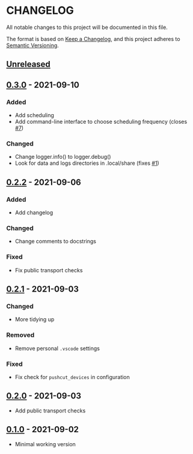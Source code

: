 # CHANGELOG

All notable changes to this project will be documented in this file.

The format is based on [Keep a Changelog], and this project adheres to [Semantic Versioning].

## [Unreleased]

## [0.3.0] - 2021-09-10

### Added

- Add scheduling
- Add command-line interface to choose scheduling frequency (closes [#7](https://github.com/claudinec/vic-exposure-site-alert/issues/7))

### Changed

- Change logger.info() to logger.debug()
- Look for data and logs directories in .local/share (fixes [#1](https://github.com/claudinec/vic-exposure-site-alert/issues/1))

## [0.2.2] - 2021-09-06

### Added

- Add changelog

### Changed

- Change comments to docstrings

### Fixed

- Fix public transport checks

## [0.2.1] - 2021-09-03

### Changed

- More tidying up

### Removed

- Remove personal `.vscode` settings

### Fixed

- Fix check for `pushcut_devices` in configuration

## [0.2.0] - 2021-09-03

- Add public transport checks

## [0.1.0] - 2021-09-02

- Minimal working version

<!-- Links -->
[keep a changelog]: https://keepachangelog.com/en/1.0.0/
[semantic versioning]: https://semver.org/spec/v2.0.0.html

<!-- Versions -->
[unreleased]: https://github.com/claudinec/vic-exposure-site-alert/compare/v0.3.0...HEAD
[0.3.0]: https://github.com/claudinec/vic-exposure-site-alert/compare/v0.2.2...v0.3.0
[0.2.2]: https://github.com/claudinec/vic-exposure-site-alert/compare/v0.2.1...v0.2.2
[0.2.1]: https://github.com/claudinec/vic-exposure-site-alert/compare/v0.2.0...v0.2.1
[0.2.0]: https://github.com/claudinec/vic-exposure-site-alert/compare/v0.1.0...v0.2.0
[0.1.0]: https://github.com/claudinec/vic-exposure-site-alert/releases/tag/v0.1.0
